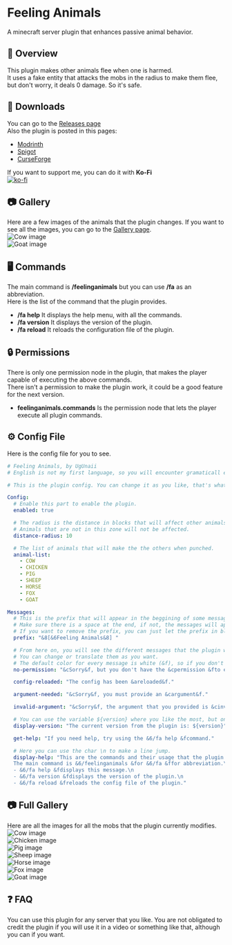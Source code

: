 # Feeling Animals  
A minecraft server plugin that enhances passive animal behavior.

## 📰 Overview  
This plugin makes other animals flee when one is harmed.  
It uses a fake entity that attacks the mobs in the radius to make them flee, but don't worry, it deals 0 damage. So it's safe.  


## 💾 Downloads  
You can go to the [Releases page](https://github.com/UgUnaii/FeelingAnimals/releases)  
Also the plugin is posted in this pages:
 - [Modrinth](https://modrinth.com/plugin/feeling-animals)
 - [Spigot](https://www.spigotmc.org/resources/feeling-animals.111380/)
 - [CurseForge](https://legacy.curseforge.com/minecraft/bukkit-plugins/feeling-animals)

If you want to support me, you can do it with **Ko-Fi**  
[![ko-fi](https://ko-fi.com/img/githubbutton_sm.svg)](https://ko-fi.com/B0B3NEIFJ)

## 📷 Gallery  
Here are a few images of the animals that the plugin changes. If you want to see all the images, you can go to the [Gallery page](https://github.com/UgUnaii/FeelingAnimals/tree/main#-full-gallery).  
![Cow image](https://cdn-raw.modrinth.com/data/r7gLMvcl/images/d9303cc531b62fd2b6665c66e70993eb010e8f3c.gif)  
![Goat image](https://cdn-raw.modrinth.com/data/r7gLMvcl/images/0e0a5968c834e172419064ba6d02772ae7409672.gif)  

## 🖥️ Commands  
The main command is **/feelinganimals** but you can use **/fa** as an abbreviation.  
Here is the list of the command that the plugin provides.  
 - **/fa help** It displays the help menu, with all the commands.  
 - **/fa version** It displays the version of the plugin.  
 - **/fa reload** It reloads the configuration file of the plugin.  

## 🔒 Permissions  
There is only one permission node in the plugin, that makes the player capable of executing the above commands.  
There isn't a permission to make the plugin work, it could be a good feature for the next version.  
 - **feelinganimals.commands** Is the permission node that lets the player execute all plugin commands.  

## ⚙️ Config File
Here is the config file for you to see.  
```yaml
# Feeling Animals, by UgUnaii
# English is not my first language, so you will encounter gramaticall errors. Please don't mind.

# This is the plugin config. You can change it as you like, that's what it is for.

Config:
  # Enable this part to enable the plugin.
  enabled: true

  # The radius is the distance in blocks that will affect other animals and make them also flee.
  # Animals that are not in this zone will not be affected.
  distance-radius: 10

  # The list of animals that will make the the others when punched.
  animal-list:
    - COW
    - CHICKEN
    - PIG
    - SHEEP
    - HORSE
    - FOX
    - GOAT

Messages:
  # This is the prefix that will appear in the beggining of some messages of the plugin.
  # Make sure there is a space at the end, if not, the messages will appear next to the prefix without a space.
  # If you want to remove the prefix, you can just let the prefix in blank, just like this "".
  prefix: "&8[&6Feeling Animals&8] "

  # From here on, you will see the different messages that the plugin will send.
  # You can change or translate them as you want.
  # The default color for every message is white (&f), so if you don't put a color indicator in the beggining of a message, it will be white.
  no-permission: "&cSorry&f, but you don't have the &cpermission &fto execute this command."

  config-reloaded: "The config has been &areloaded&f."

  argument-needed: "&cSorry&f, you must provide an &cargument&f."

  invalid-argument: "&cSorry&f, the argument that you provided is &cinvalid&f."

  # You can use the variable ${version} where you like the most, but only in this message, in the others will not work.
  display-version: "The current version from the plugin is: ${version}"

  get-help: "If you need help, try using the &6/fa help &fcommand."

  # Here you can use the char \n to make a line jump.
  display-help: "This are the commands and their usage that the plugin provides.\n
  The main command is &6/feelinganimals &for &6/fa &ffor abbreviation.\n
  - &6/fa help &fdisplays this message.\n
  - &6/fa version &fdisplays the version of the plugin.\n
  - &6/fa reload &freloads the config file of the plugin."
```

## 📷 Full Gallery  
Here are all the images for all the mobs that the plugin currently modifies.  
![Cow image](https://cdn-raw.modrinth.com/data/r7gLMvcl/images/d9303cc531b62fd2b6665c66e70993eb010e8f3c.gif)  
![Chicken image](https://cdn-raw.modrinth.com/data/r7gLMvcl/images/3636af0336e37a66d948f03ba35a5e2c62ff8e05.gif)  
![Pig image](https://cdn-raw.modrinth.com/data/r7gLMvcl/images/3b909cf20cbd53c7127128a7f002d7104dccdc9a.gif)  
![Sheep image](https://cdn-raw.modrinth.com/data/r7gLMvcl/images/c082f2ff167da1139e2ab255bca284371eb3780f.gif)  
![Horse image](https://cdn-raw.modrinth.com/data/r7gLMvcl/images/3e15df63e77c95a96753023e12ef648bf8ce6422.gif)  
![Fox image](https://cdn-raw.modrinth.com/data/r7gLMvcl/images/91cd69d02b19ec5956809584c3c7bb390ef8cae5.gif)  
![Goat image](https://cdn-raw.modrinth.com/data/r7gLMvcl/images/0e0a5968c834e172419064ba6d02772ae7409672.gif)  

## ❓ FAQ 
You can use this plugin for any server that you like. 
You are not obligated to credit the plugin if you will use it in a video or something like that, although you can if you want.
